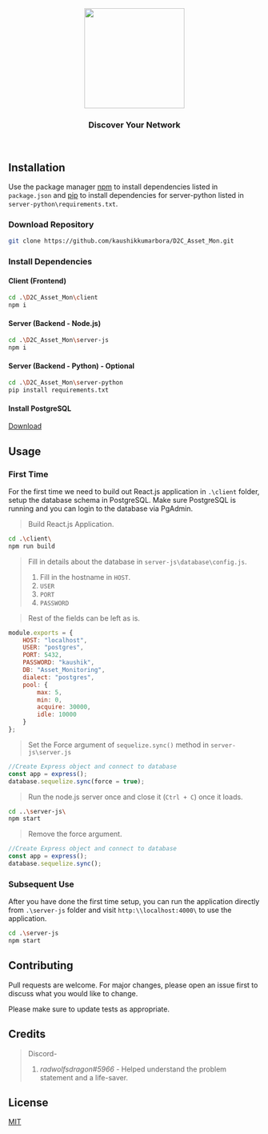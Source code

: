 <div align="center" class="row">
  <img src="https://i.imgur.com/94ryGD9.png" width="200"/>
</div>
<h3 align="center">Discover Your Network</h3>
<br>

## Installation

Use the package manager [npm](https://nodejs.org/en/download/) to install dependencies listed in `package.json` and [pip]() to install dependencies for server-python listed in `server-python\requirements.txt`.

### Download Repository
```bash
git clone https://github.com/kaushikkumarbora/D2C_Asset_Mon.git
```
### Install Dependencies
#### Client (Frontend)
```bash
cd .\D2C_Asset_Mon\client
npm i
```
#### Server (Backend - Node.js)
```bash
cd .\D2C_Asset_Mon\server-js
npm i
```
#### Server (Backend - Python) - Optional
```bash
cd .\D2C_Asset_Mon\server-python
pip install requirements.txt
```
#### Install PostgreSQL
[Download](https://www.postgresql.org/download/)

## Usage

### First Time
For the first time we need to build out React.js application in `.\client` folder, setup the database schema in PostgreSQL. Make sure PostgreSQL is running and you can login to the database via PgAdmin.

> Build React.js Application.
```bash
cd .\client\
npm run build
```

>Fill in details about the database in `server-js\database\config.js`.
> 1. Fill in the hostname in `HOST`.
> 2. `USER`
> 3. `PORT`
> 4. `PASSWORD`

> Rest of the fields can be left as is.
```javascript
module.exports = {
    HOST: "localhost",
    USER: "postgres",
    PORT: 5432,
    PASSWORD: "kaushik",
    DB: "Asset_Monitoring",
    dialect: "postgres",
    pool: {
        max: 5,
        min: 0,
        acquire: 30000,
        idle: 10000
    }
};
```
> Set the Force argument of `sequelize.sync()` method in `server-js\server.js`
```javascript
//Create Express object and connect to database
const app = express();
database.sequelize.sync(force = true);
```
> Run the node.js server once and close it (`Ctrl + C`) once it loads.
```bash
cd ..\server-js\
npm start
```
> Remove the force argument.
```javascript
//Create Express object and connect to database
const app = express();
database.sequelize.sync();
```
### Subsequent Use
After you have done the first time setup, you can run the application directly from `.\server-js` folder and visit `http:\\localhost:4000\` to use the application.
```bash
cd .\server-js
npm start
```

## Contributing
Pull requests are welcome. For major changes, please open an issue first to discuss what you would like to change.

Please make sure to update tests as appropriate.

## Credits
> Discord-
> 1. *radwolfsdragon#5966* - Helped understand the problem statement and a life-saver.


## License
[MIT](https://choosealicense.com/licenses/mit/)
